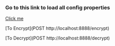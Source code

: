 ### Go to this link to load all config properties

[Click me](http://localhost:8888/config-client/twitter_to_kafka)

[To Encrypt](POST http://localhost:8888/encrypt)

[To Decrypt](POST http://localhost:8888/decrypt)